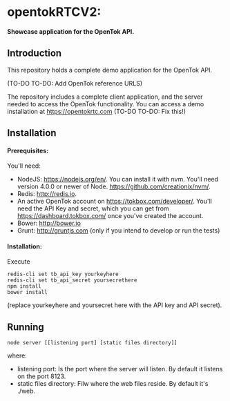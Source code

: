 # opentokRTCV2: 
#### Showcase application for the OpenTok API.
## Introduction

This repository holds a complete demo application for the OpenTok API. 

(TO-DO TO-DO: Add OpenTok reference URLS)

The repository includes a complete client application, and the server
needed to access the OpenTok functionality. You can access a demo
installation at https://opentokrtc.com (TO-DO TO-DO: Fix this!)

## Installation

#### Prerequisites:
You'll need:

- NodeJS: https://nodejs.org/en/. You can install it with nvm. You'll
  need version 4.0.0 or newer of Node.
  https://github.com/creationix/nvm/.
- Redis: http://redis.io.
- An active OpenTok account on https://tokbox.com/developer/. You'll
  need the API Key and secret, which you can get from
  https://dashboard.tokbox.com/ once you've created the account.
- Bower: http://bower.io
- Grunt: http://gruntjs.com (only if you intend to develop or run the tests)

#### Installation:
Execute

```
redis-cli set tb_api_key yourkeyhere
redis-cli set tb_api_secret yoursecrethere
npm install
bower install
```

(replace yourkeyhere and yoursecret here with the API key and API
secret).

## Running

```
node server [[listening port] [static files directory]]
```

where:

- listening port: Is the port where the server will listen. By default
  it listens on the port 8123.
- static files directory: Filw where the web files reside. By default
  it's ./web.

